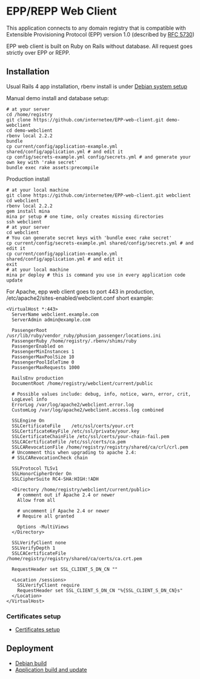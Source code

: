 EPP/REPP Web Client
===================

This application connects to any domain registry that is compatible 
with Extensible Provisioning Protocol (EPP) version 1.0 
(described by [RFC 5730](https://tools.ietf.org/html/rfc5730))

EPP web client is built on Ruby on Rails without database.
All request goes strictly over EPP or REPP.


Installation
------------

Usual Rails 4 app installation, 
rbenv install is under [Debian system setup](../../../registry/blob/master/doc/debian_build_doc.md)

Manual demo install and database setup:

    # at your server
    cd /home/registry
    git clone https://github.com/internetee/EPP-web-client.git demo-webclient
    cd demo-webclient
    rbenv local 2.2.2
    bundle
    cp current/config/application-example.yml shared/config/application.yml # and edit it
    cp config/secrets-example.yml config/secrets.yml # and generate your own key with 'rake secret'
    bundle exec rake assets:precompile

Production install

    # at your local machine
    git clone https://github.com/internetee/EPP-web-client.git webclient
    cd webclient
    rbenv local 2.2.2
    gem install mina
    mina pr setup # one time, only creates missing directories
    ssh webclient
    # at your server
    cd webclient
    # You can generate secret keys with 'bundle exec rake secret'
    cp current/config/secrets-example.yml shared/config/secrets.yml # and edit it
    cp current/config/application-example.yml shared/config/application.yml # and edit it
    exit
    # at your local machine
    mina pr deploy # this is command you use in every application code update

For Apache, epp web client goes to port 443 in production, /etc/apache2/sites-enabled/webclient.conf short example:

    <VirtualHost *:443>
      ServerName webclient.example.com
      ServerAdmin admin@example.com

      PassengerRoot /usr/lib/ruby/vendor_ruby/phusion_passenger/locations.ini
      PassengerRuby /home/registry/.rbenv/shims/ruby
      PassengerEnabled on
      PassengerMinInstances 1
      PassengerMaxPoolSize 10
      PassengerPoolIdleTime 0
      PassengerMaxRequests 1000

      RailsEnv production
      DocumentRoot /home/registry/webclient/current/public
      
      # Possible values include: debug, info, notice, warn, error, crit,
      LogLevel info
      ErrorLog /var/log/apache2/webclient.error.log
      CustomLog /var/log/apache2/webclient.access.log combined
      
      SSLEngine On
      SSLCertificateFile    /etc/ssl/certs/your.crt
      SSLCertificateKeyFile /etc/ssl/private/your.key
      SSLCertificateChainFile /etc/ssl/certs/your-chain-fail.pem
      SSLCACertificateFile /etc/ssl/certs/ca.pem
      SSLCARevocationFile /home/registry/registry/shared/ca/crl/crl.pem
      # Uncomment this when upgrading to apache 2.4:
      # SSLCARevocationCheck chain

      SSLProtocol TLSv1
      SSLHonorCipherOrder On
      SSLCipherSuite RC4-SHA:HIGH:!ADH

      <Directory /home/registry/webclient/current/public>
        # comment out if Apache 2.4 or newer
        Allow from all

        # uncomment if Apache 2.4 or newer
        # Require all granted

        Options -MultiViews
      </Directory>

      SSLVerifyClient none
      SSLVerifyDepth 1
      SSLCACertificateFile /home/registry/registry/shared/ca/certs/ca.crt.pem

      RequestHeader set SSL_CLIENT_S_DN_CN ""

      <Location /sessions>
        SSLVerifyClient require
        RequestHeader set SSL_CLIENT_S_DN_CN "%{SSL_CLIENT_S_DN_CN}s"
      </Location> 
    </VirtualHost>

### Certificates setup

* [Certificates setup](../../../registry/blob/master/doc/certificates.md)

Deployment
----------

* [Debian build](../../../registry/blob/master/doc/debian_build_doc.md)
* [Application build and update](../../../registry/blob/master/doc/application_build_doc.md)
